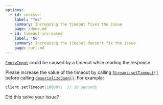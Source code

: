 ```yaml
---
options:
  - id: success
    label: "Yes"
    summary: Increasing the timeout fixes the issue
    page: /done.md
  - id: timeout-increased
    label: "No"
    summary: Increasing the timeout doesn't fix the issue
    page: curl.md
---
```


[`EmptyInput`](/v6/api/misc/deserializationerror/#emptyinput) could be caused by a timeout while reading the response.

Please increase the value of the timeout by calling [`Stream::setTimeout()`](https://www.arduino.cc/reference/en/language/functions/communication/stream/streamsettimeout/) before calling [`deserializeJson()`](/v6/api/json/deserializejson/). For example:

```c++
client.setTimeout(10000);  // 10 seconds
```

Did this solve your issue?